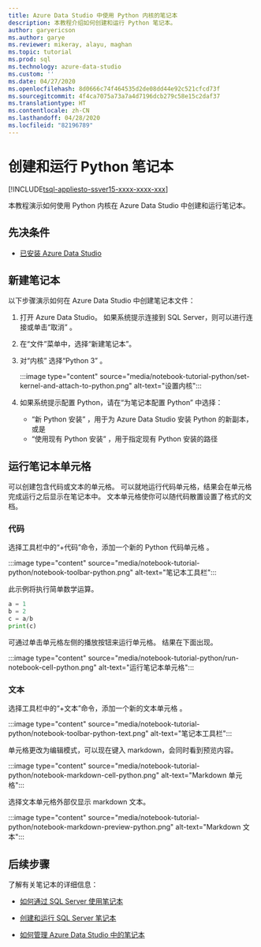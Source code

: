 ```yaml
---
title: Azure Data Studio 中使用 Python 内核的笔记本
description: 本教程介绍如何创建和运行 Python 笔记本。
author: garyericson
ms.author: garye
ms.reviewer: mikeray, alayu, maghan
ms.topic: tutorial
ms.prod: sql
ms.technology: azure-data-studio
ms.custom: ''
ms.date: 04/27/2020
ms.openlocfilehash: 8d0666c74f464535d2de08dd44e92c521cfcd73f
ms.sourcegitcommit: 4f4ca7075a73a7a4d7196dcb279c58e15c2daf37
ms.translationtype: HT
ms.contentlocale: zh-CN
ms.lasthandoff: 04/28/2020
ms.locfileid: "82196789"
---
```

# <a name="create-and-run-a-python-notebook"></a>创建和运行 Python 笔记本

[!INCLUDE[tsql-appliesto-ssver15-xxxx-xxxx-xxx](../includes/tsql-appliesto-ssver15-xxxx-xxxx-xxx.md)]

本教程演示如何使用 Python 内核在 Azure Data Studio 中创建和运行笔记本。

## <a name="prerequisites"></a>先决条件

- [已安装 Azure Data Studio](download-azure-data-studio.md)

## <a name="new-notebook"></a>新建笔记本

以下步骤演示如何在 Azure Data Studio 中创建笔记本文件：

1. 打开 Azure Data Studio。 如果系统提示连接到 SQL Server，则可以进行连接或单击“取消”  。

1. 在“文件”菜单中，选择“新建笔记本”。  

1. 对“内核”  选择“Python 3”  。

   :::image type="content" source="media/notebook-tutorial-python/set-kernel-and-attach-to-python.png" alt-text="设置内核":::

1. 如果系统提示配置 Python，请在“为笔记本配置 Python”  中选择：

   - “新 Python 安装”  ，用于为 Azure Data Studio 安装 Python 的新副本，或是
   - “使用现有 Python 安装”  ，用于指定现有 Python 安装的路径

## <a name="run-a-notebook-cell"></a>运行笔记本单元格

可以创建包含代码或文本的单元格。 可以就地运行代码单元格，结果会在单元格完成运行之后显示在笔记本中。 文本单元格使你可以随代码散置设置了格式的文档。

### <a name="code"></a>代码

选择工具栏中的“+代码”命令，添加一个新的 Python 代码单元格  。

:::image type="content" source="media/notebook-tutorial-python/notebook-toolbar-python.png" alt-text="笔记本工具栏":::

此示例将执行简单数学运算。

```python
a = 1
b = 2
c = a/b
print(c)
```
可通过单击单元格左侧的播放按钮来运行单元格。 结果在下面出现。

:::image type="content" source="media/notebook-tutorial-python/run-notebook-cell-python.png" alt-text="运行笔记本单元格":::

### <a name="text"></a>文本

选择工具栏中的“+文本”命令，添加一个新的文本单元格  。

:::image type="content" source="media/notebook-tutorial-python/notebook-toolbar-python-text.png" alt-text="笔记本工具栏":::

单元格更改为编辑模式，可以现在键入 markdown，会同时看到预览内容。

:::image type="content" source="media/notebook-tutorial-python/notebook-markdown-cell-python.png" alt-text="Markdown 单元格":::

选择文本单元格外部仅显示 markdown 文本。

:::image type="content" source="media/notebook-tutorial-python/notebook-markdown-preview-python.png" alt-text="Markdown 文本":::

## <a name="next-steps"></a>后续步骤

了解有关笔记本的详细信息：

- [如何通过 SQL Server 使用笔记本](notebooks-guidance.md)

- [创建和运行 SQL Server 笔记本](notebooks-tutorial-sql-kernel.md)

- [如何管理 Azure Data Studio 中的笔记本](notebooks-manage-sql-server.md)
